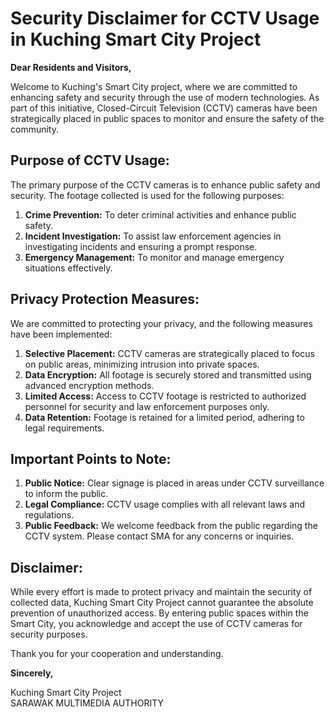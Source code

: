 # Security Disclaimer for CCTV Usage in Kuching Smart City Project

**Dear Residents and Visitors,**

Welcome to Kuching's Smart City project, where we are committed to enhancing safety and security through the use of modern technologies. As part of this initiative, Closed-Circuit Television (CCTV) cameras have been strategically placed in public spaces to monitor and ensure the safety of the community.

## Purpose of CCTV Usage:

The primary purpose of the CCTV cameras is to enhance public safety and security. The footage collected is used for the following purposes:

1. **Crime Prevention:** To deter criminal activities and enhance public safety.
2. **Incident Investigation:** To assist law enforcement agencies in investigating incidents and ensuring a prompt response.
3. **Emergency Management:** To monitor and manage emergency situations effectively.

## Privacy Protection Measures:

We are committed to protecting your privacy, and the following measures have been implemented:

1. **Selective Placement:** CCTV cameras are strategically placed to focus on public areas, minimizing intrusion into private spaces.
2. **Data Encryption:** All footage is securely stored and transmitted using advanced encryption methods.
3. **Limited Access:** Access to CCTV footage is restricted to authorized personnel for security and law enforcement purposes only.
4. **Data Retention:** Footage is retained for a limited period, adhering to legal requirements.

## Important Points to Note:

1. **Public Notice:** Clear signage is placed in areas under CCTV surveillance to inform the public.
2. **Legal Compliance:** CCTV usage complies with all relevant laws and regulations.
3. **Public Feedback:** We welcome feedback from the public regarding the CCTV system. Please contact SMA for any concerns or inquiries.

## Disclaimer:

While every effort is made to protect privacy and maintain the security of collected data, Kuching Smart City Project cannot guarantee the absolute prevention of unauthorized access. By entering public spaces within the Smart City, you acknowledge and accept the use of CCTV cameras for security purposes.

Thank you for your cooperation and understanding.

**Sincerely,**

Kuching Smart City Project  
SARAWAK MULTIMEDIA AUTHORITY
